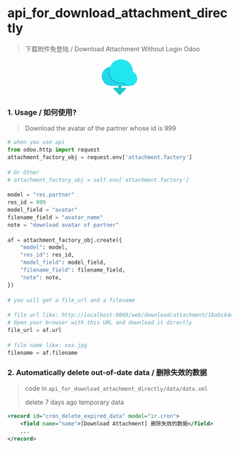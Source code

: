 # api_for_download_attachment_directly

> 下载附件免登陆 / Download Attachment Without Login Odoo

<div align=center>
  <img src="static/description/icon.png" width="80"/>
</div>

### 1. Usage / 如何使用?

> Download the avatar of the partner whose id is 999 

```python
# when you use api
from odoo.http import request
attachment_factory_obj = request.env['attachment.factory']

# Or Other
# attachment_factory_obj = self.env['attachment.factory']

model = "res.partner"
res_id = 999
model_field = "avatar"
filename_field = "avatar_name"
note = "download avatar of partner"

af = attachment_factory_obj.create({
    "model": model,
    "res_id": res_id,
    "model_field": model_field,
    "filename_field": filename_field,
    "note": note,
})

# you will get a file_url and a filename

# file url like: http://localhost:8069/web/download/attachment/1babc64e-6e99-4934-bc84-28263a0fdd88
# Open your browser with this URL and download it directly
file_url = af.url

# file name like: xxx.jpg
filename = af.filename
```

### 2. Automatically delete out-of-date data / 删除失效的数据

> code in `api_for_download_attachment_directly/data/data.xml`
>
> delete 7 days ago temporary data

```xml
<record id="cron_delete_expired_data" model="ir.cron">
    <field name="name">[Download Attachment] 删除失效的数据</field>
    ...
</record>
```
